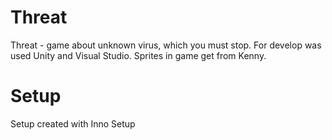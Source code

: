 # Threat
Threat - game about unknown virus, which you must stop.
For develop was used Unity and Visual Studio.
Sprites in game get from Kenny.

# Setup
Setup created with Inno Setup
